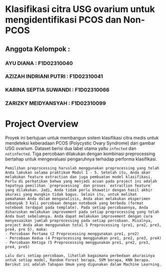 # Klasifikasi citra USG ovarium untuk mengidentifikasi PCOS dan Non-PCOS

## Anggota Kelompok :
###  AYU DIANA : F1D02310040
###  AZIZAH INDRIANI PUTRI : F1D02310041
###  KARINA SEPTIA SUWANDI : F1D02310066
###  ZARIZKY MEIDYANSYAH : F1D02310099

# Project Overview
Proyek ini bertujuan untuk membangun sistem klasifikasi citra medis untuk mendeteksi keberadaan PCOS (Polycystic Ovary Syndrome) dari gambar USG ovarium. Dataset berisi dua label utama yaitu `infected` dan `notinfected`. Tiga percobaan dilakukan dengan kombinasi preprocessing bertahap untuk mengevaluasi pengaruhnya terhadap performa klasifikasi.

    Pemilihan preprocessing haruslah menggunakan preprocessing yang telah Anda lakukan selama praktikum Modul 1 - 5. Setelah itu, Anda akan melakukan feature extraction dan juga pembuatan model klasifikasi.
    Perlu di perhatikan bahwa yang menjadi acuan pada project ini adalah tepatnya pemilihan `preprocessing` dan proses `extraction feature` yang dilakukan. Jadi, Anda tidak perlu khawatir dengan hasil akhir akurasi yang mungkin tidak bagus. Selain itu, untuk melihat       pemahaman Anda dalam menganalisis, Anda akan melakukan eksperimen sebanyak 3 kali percobaan dengan notebook yang berbeda (format notebook terdapat pada template). Pada setiap percobaannya, Anda diharuskan melakukan improvement pada setiap preprocessing yang telah Anda buat sebelumnya. Anda dapat melakukan improvement dengan cara menyesuaikan jumlah preprocessing pada setiap percobaan. Misalnya, project Anda akan menggunakan total 5 Preprocessing (pre1, pre2, pre3, pre4, pre 5), maka:
    - Percobaan Pertama (2 Preprocessing menggunakan pre1, pre2)
    - Percobaan Kedua (4 Preprocessing menggunakan pre1, pre2, pre3, pre4)
    - Percobaan Ketiga (5 Preprocessing menggunakan pre1, pre2, pre3, pre4, pre5)
    
    Lalu dari setiap percobaan, lihatlah bagaimana perbedaan akurasinya untuk setiap model, Random Forest berapa, SVM berapa, KNN berapa. Berikut ini adalah Tahapan Umum yang digunakan dalam Machine Learning.
	
	
